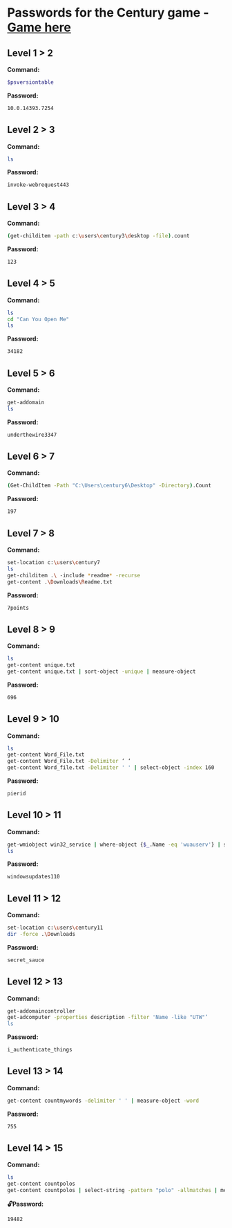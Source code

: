 # Passwords for the Century game - [Game here](https://underthewire.tech/century)
## Level 1 > 2
**Command:**

```sh
$psversiontable
```

**Password:**

```sh
10.0.14393.7254
```

## Level 2 > 3
**Command:**

```sh
ls
```

**Password:**

```sh
invoke-webrequest443
```
## Level 3 > 4
**Command:**

```sh
(get-childitem -path c:\users\century3\desktop -file).count
```

**Password:**

```sh
123
```

## Level 4 > 5
**Command:**

```sh
ls
cd "Can You Open Me"
ls
```

**Password:**

```sh
34182
```

## Level 5 > 6
**Command:**

```sh
get-addomain
ls
```

**Password:**

```sh
underthewire3347
```

## Level 6 > 7
**Command:**

```sh
(Get-ChildItem -Path "C:\Users\century6\Desktop" -Directory).Count
```

**Password:**

```sh
197
```
## Level 7 > 8
**Command:**

```sh
set-location c:\users\century7
ls
get-childitem .\ -include *readme* -recurse
get-content .\Downloads\Readme.txt
```

**Password:**

```sh
7points
```

## Level 8 > 9
**Command:**

```sh
ls
get-content unique.txt
get-content unique.txt | sort-object -unique | measure-object
```

**Password:**

```sh
696
```

## Level 9 > 10
**Command:**

```sh
ls
get-content Word_File.txt
get-content Word_File.txt -Delimiter ‘ ‘
get-content Word_file.txt -Delimiter ' ' | select-object -index 160
```

**Password:**

```sh
pierid
```

## Level 10 > 11
**Command:**

```sh
get-wmiobject win32_service | where-object {$_.Name -eq 'wuauserv'} | select-object description
ls
```

**Password:**

```sh
windowsupdates110
```
## Level 11 > 12
**Command:**

```sh
set-location c:\users\century11
dir -force .\Downloads 
```

**Password:**

```sh
secret_sauce
```

## Level 12 > 13
**Command:**

```sh
get-addomaincontroller
get-adcomputer -properties description -filter 'Name -like "UTW"’
ls 
```

**Password:**

```sh
i_authenticate_things 
```

## Level 13 > 14
**Command:**

```sh
get-content countmywords -delimiter ' ' | measure-object -word
```

**Password:**

```sh
755
```

## Level 14 > 15
**Command:**

```sh
ls
get-content countpolos
get-content countpolos | select-string -pattern "polo" -allmatches | measure-object -word
```

**:unlock:Password:**

```sh
19482
```
